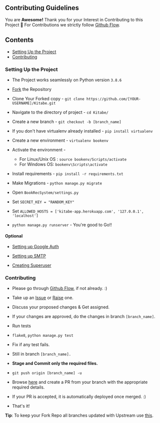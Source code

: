## Contributing Guidelines

You are **Awesome!** Thank you for your Interest in Contributing to this Project 🤗
For Contributions we strictly follow [Github Flow](https://guides.github.com/introduction/flow/).

## Contents

- [Setting Up the Project](#user-content-setting-up-the-project)
- [Contributing](#user-content-contributing)

### Setting Up the Project

- The Project works seamlessly on Python version `3.8.6`

- [Fork](https://docs.github.com/en/github/getting-started-with-github/fork-a-repo#fork-an-example-repository) the Repository

- Clone Your Forked copy -
  `git clone https://github.com/[YOUR-USERNAME]/Kitabe.git`

- Navigate to the directory of project -
  `cd Kitabe/`

- Create a new branch -
  `git checkout -b [branch_name]`

- If you don't have virtualenv already installed -
  `pip install virtualenv`

- Create a new environment -
  `virtualenv bookenv`

- Activate the environment -
  - For Linux/Unix OS : `source bookenv/Scripts/activate`
  - For Windows OS: `bookenv\Scripts\activate`

- Install requirements -
  `pip install -r requirements.txt`

- Make Migrations -
  `python manage.py migrate`

- Open `BookRecSystem/settings.py`

- Set `SECRET_KEY = "RANDOM_KEY"`

- Set `ALLOWED_HOSTS = ['kitabe-app.herokuapp.com', '127.0.0.1', 'localhost']`

- `python manage.py runserver` - You're good to Go!!

#### Optional

- [Setting up Google Auth](https://django-allauth.readthedocs.io/en/latest/installation.html)

- [Setting up SMTP](https://youtu.be/-tyBEsHSv7w)

- [Creating Superuser](https://www.geeksforgeeks.org/how-to-create-superuser-in-django/)

### Contributing

- Please go through [Github Flow](https://guides.github.com/introduction/flow/), if not already. :)

- Take up an [Issue](https://github.com/Praful932/Kitabe/issues) or [Raise](https://github.com/Praful932/Kitabe/issues/new) one.

- Discuss your proposed changes & Get assigned.

- If your changes are approved, do the changes in branch `[branch_name]`.

- Run tests

- `flake8`, `python manage.py test`

- Fix if any test fails.

- Still in branch `[branch_name].`

- **Stage and Commit only the required files.**

- `git push origin [branch_name] -u`

- Browse [here](https://github.com/Praful932/Kitabe) and create a PR from your branch with the appropriate required details.

- If your PR is accepted, it is automatically deployed once merged. :)

- That's it!

**Tip**: To keep your Fork Repo all branches updated with Upstream use [this](https://upriver.github.io/).
